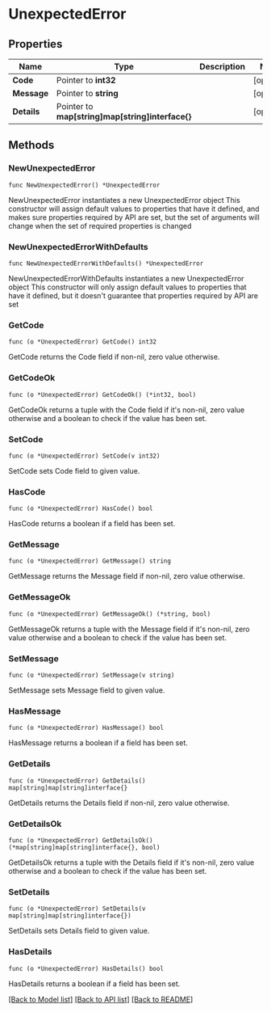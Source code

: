 # UnexpectedError

## Properties

Name | Type | Description | Notes
------------ | ------------- | ------------- | -------------
**Code** | Pointer to **int32** |  | [optional] 
**Message** | Pointer to **string** |  | [optional] 
**Details** | Pointer to **map[string]map[string]interface{}** |  | [optional] 

## Methods

### NewUnexpectedError

`func NewUnexpectedError() *UnexpectedError`

NewUnexpectedError instantiates a new UnexpectedError object
This constructor will assign default values to properties that have it defined,
and makes sure properties required by API are set, but the set of arguments
will change when the set of required properties is changed

### NewUnexpectedErrorWithDefaults

`func NewUnexpectedErrorWithDefaults() *UnexpectedError`

NewUnexpectedErrorWithDefaults instantiates a new UnexpectedError object
This constructor will only assign default values to properties that have it defined,
but it doesn't guarantee that properties required by API are set

### GetCode

`func (o *UnexpectedError) GetCode() int32`

GetCode returns the Code field if non-nil, zero value otherwise.

### GetCodeOk

`func (o *UnexpectedError) GetCodeOk() (*int32, bool)`

GetCodeOk returns a tuple with the Code field if it's non-nil, zero value otherwise
and a boolean to check if the value has been set.

### SetCode

`func (o *UnexpectedError) SetCode(v int32)`

SetCode sets Code field to given value.

### HasCode

`func (o *UnexpectedError) HasCode() bool`

HasCode returns a boolean if a field has been set.

### GetMessage

`func (o *UnexpectedError) GetMessage() string`

GetMessage returns the Message field if non-nil, zero value otherwise.

### GetMessageOk

`func (o *UnexpectedError) GetMessageOk() (*string, bool)`

GetMessageOk returns a tuple with the Message field if it's non-nil, zero value otherwise
and a boolean to check if the value has been set.

### SetMessage

`func (o *UnexpectedError) SetMessage(v string)`

SetMessage sets Message field to given value.

### HasMessage

`func (o *UnexpectedError) HasMessage() bool`

HasMessage returns a boolean if a field has been set.

### GetDetails

`func (o *UnexpectedError) GetDetails() map[string]map[string]interface{}`

GetDetails returns the Details field if non-nil, zero value otherwise.

### GetDetailsOk

`func (o *UnexpectedError) GetDetailsOk() (*map[string]map[string]interface{}, bool)`

GetDetailsOk returns a tuple with the Details field if it's non-nil, zero value otherwise
and a boolean to check if the value has been set.

### SetDetails

`func (o *UnexpectedError) SetDetails(v map[string]map[string]interface{})`

SetDetails sets Details field to given value.

### HasDetails

`func (o *UnexpectedError) HasDetails() bool`

HasDetails returns a boolean if a field has been set.


[[Back to Model list]](../README.md#documentation-for-models) [[Back to API list]](../README.md#documentation-for-api-endpoints) [[Back to README]](../README.md)


